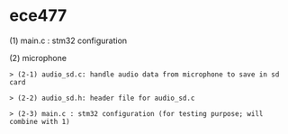 # ece477

(1) main.c : stm32 configuration

(2) microphone 

    > (2-1) audio_sd.c: handle audio data from microphone to save in sd card
    
    > (2-2) audio_sd.h: header file for audio_sd.c
    
    > (2-3) main.c : stm32 configuration (for testing purpose; will combine with 1)

